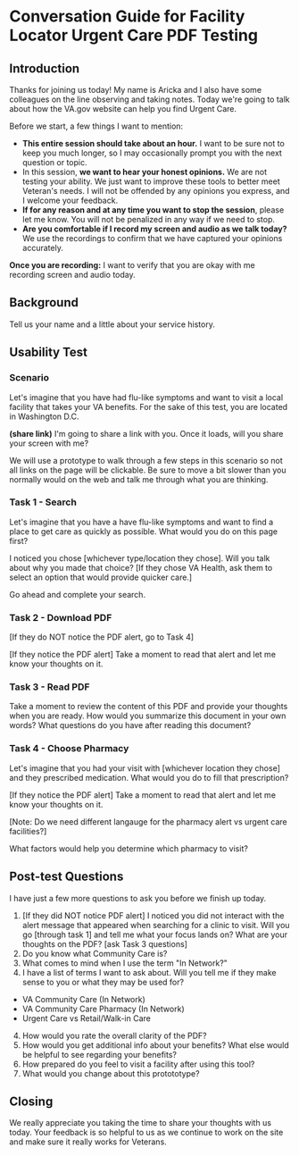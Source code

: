 # Conversation Guide for Facility Locator Urgent Care PDF Testing
## Introduction 

Thanks for joining us today! My name is Aricka and I also have some colleagues on the line observing and taking notes. Today we're going to talk about how the VA.gov website can help you find Urgent Care.

Before we start, a few things I want to mention:

- **This entire session should take about an hour.** I want to be sure not to keep you much longer, so I may occasionally prompt you with the next question or topic.
- In this session, **we want to hear your honest opinions.** We are not testing your ability. We just want to improve these tools to better meet Veteran's needs. I will not be offended by any opinions you express, and I welcome your feedback.
- **If for any reason and at any time you want to stop the session**, please let me know. You will not be penalized in any way if we need to stop.
- **Are you comfortable if I record my screen and audio as we talk today?** We use the recordings to confirm that we have captured your opinions accurately.

**Once you are recording:** I want to verify that you are okay with me recording screen and audio today.

## Background 

Tell us your name and a little about your service history. 

## Usability Test

### Scenario
Let's imagine that you have had flu-like symptoms and want to visit a local facility that takes your VA benefits. For the sake of this test, you are located in Washington D.C.

**(share link)** I'm going to share a link with you. Once it loads, will you share your screen with me?

We will use a prototype to walk through a few steps in this scenario so not all links on the page will be clickable. Be sure to move a bit slower than you normally would on the web and talk me through what you are thinking.

### Task 1 - Search
Let's imagine that you have a have flu-like symptoms and want to find a place to get care as quickly as possible. What would you do on this page first?

I noticed you chose [whichever type/location they chose]. Will you talk about why you made that choice?
[If they chose VA Health, ask them to select an option that would provide quicker care.]

Go ahead and complete your search.

### Task 2 - Download PDF
[If they do NOT notice the PDF alert, go to Task 4]

[If they notice the PDF alert] Take a moment to read that alert and let me know your thoughts on it.


### Task 3 - Read PDF
Take a moment to review the content of this PDF and provide your thoughts when you are ready.
How would you summarize this document in your own words?
What questions do you have after reading this document?

### Task 4 - Choose Pharmacy
Let's imagine that you had your visit with [whichever location they chose] and they prescribed medication. What would you do to fill that prescription?

[If they notice the PDF alert] Take a moment to read that alert and let me know your thoughts on it.

[Note: Do we need different langauge for the pharmacy alert vs urgent care facilities?]

What factors would help you determine which pharmacy to visit?


## Post-test Questions 
I have just a few more questions to ask you before we finish up today.
1. [If they did NOT notice PDF alert] I noticed you did not interact with the alert message that appeared when searching for a clinic to visit. Will you go [through task 1]  and tell me what your focus lands on? What are your thoughts on the PDF? [ask Task 3 questions]
2. Do you know what Community Care is?
3. What comes to mind when I use the term "In Network?"
3. I have a list of terms I want to ask about. Will you tell me if they make sense to you or what they may be used for?
- VA Community Care (In Network)
- VA Community Care Pharmacy (In Network)
- Urgent Care vs Retail/Walk-in Care
4. How would you rate the overall clarity of the PDF?
5. How would you get additional info about your benefits? What else would be helpful to see regarding your benefits?
6. How prepared do you feel to visit a facility after using this tool?
7. What would you change about this protototype?

## Closing
We really appreciate you taking the time to share your thoughts with us today. Your feedback is so helpful to us as we continue to work on the site and make sure it really works for Veterans.

